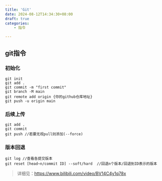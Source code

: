 ```yaml
---
title: 'Git'
date: 2024-08-12T14:34:30+08:00
draft: true
categories:
    - 指令

---
```



## git指令

### 初始化
    git init  
    git add .  
    git commit -m "first commit"  
    git branch -M main  
    git remote add origin {你的github仓库地址}  
    git push -u origin main

### 后续上传
    git add .  
    git commit  
    git push //若要无视pull则添加(--force)

### 版本回退
    git log //查看各提交版本  
    git reset [head~n/commit ID] --soft/hard  //回退n个版本/回退到ID表示的版本  
>详细见：<https://www.bilibili.com/video/BV14C4y1q78x>